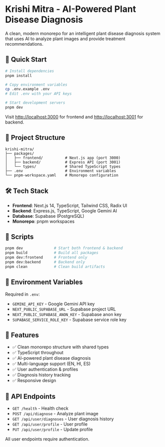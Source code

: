 # Krishi Mitra - AI-Powered Plant Disease Diagnosis

A clean, modern monorepo for an intelligent plant disease diagnosis system that uses AI to analyze plant images and provide treatment recommendations.

## 🚀 Quick Start

```bash
# Install dependencies
pnpm install

# Copy environment variables
cp .env.example .env
# Edit .env with your API keys

# Start development servers
pnpm dev
```

Visit [http://localhost:3000](http://localhost:3000) for frontend and [http://localhost:3001](http://localhost:3001) for backend.

## 📁 Project Structure

```
krishi-mitra/
├── packages/
│   ├── frontend/          # Next.js app (port 3000)
│   ├── backend/           # Express API (port 3001)
│   └── types/             # Shared TypeScript types
├── .env                   # Environment variables
└── pnpm-workspace.yaml    # Monorepo configuration
```

## 🛠 Tech Stack

- **Frontend**: Next.js 14, TypeScript, Tailwind CSS, Radix UI
- **Backend**: Express.js, TypeScript, Google Gemini AI
- **Database**: Supabase (PostgreSQL)
- **Monorepo**: pnpm workspaces

## 📝 Scripts

```bash
pnpm dev              # Start both frontend & backend
pnpm build            # Build all packages
pnpm dev:frontend     # Frontend only
pnpm dev:backend      # Backend only
pnpm clean            # Clean build artifacts
```

## 🔧 Environment Variables

Required in `.env`:
- `GEMINI_API_KEY` - Google Gemini API key
- `NEXT_PUBLIC_SUPABASE_URL` - Supabase project URL
- `NEXT_PUBLIC_SUPABASE_ANON_KEY` - Supabase anon key
- `SUPABASE_SERVICE_ROLE_KEY` - Supabase service role key

## 🌟 Features

- ✅ Clean monorepo structure with shared types
- ✅ TypeScript throughout
- ✅ AI-powered plant disease diagnosis
- ✅ Multi-language support (EN, HI, ES)
- ✅ User authentication & profiles
- ✅ Diagnosis history tracking
- ✅ Responsive design

## 🔗 API Endpoints

- `GET /health` - Health check
- `POST /api/diagnose` - Analyze plant image
- `GET /api/user/diagnoses` - User diagnosis history
- `GET /api/user/profile` - User profile
- `PUT /api/user/profile` - Update profile

All user endpoints require authentication.